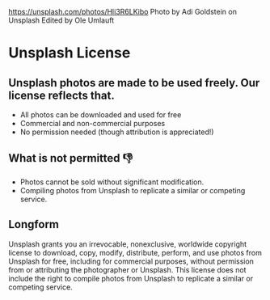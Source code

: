 https://unsplash.com/photos/Hli3R6LKibo
Photo by Adi Goldstein on Unsplash
Edited by Ole Umlauft

# Unsplash License

## Unsplash photos are made to be used freely. Our license reflects that.

- All photos can be downloaded and used for free
- Commercial and non-commercial purposes
- No permission needed (though attribution is appreciated!)

## What is not permitted 👎

- Photos cannot be sold without significant modification.
- Compiling photos from Unsplash to replicate a similar or competing service.

## Longform

Unsplash grants you an irrevocable, nonexclusive, worldwide copyright license to download, copy, modify, distribute, perform, and use photos from Unsplash for free, including for commercial purposes, without permission from or attributing the photographer or Unsplash. This license does not include the right to compile photos from Unsplash to replicate a similar or competing service.
